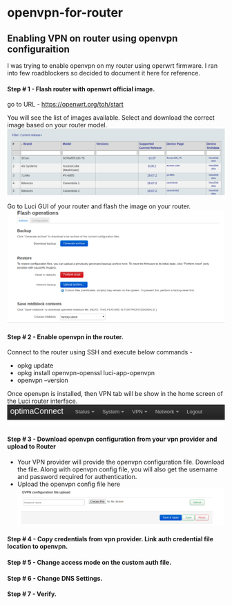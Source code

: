 # openvpn-for-router
## Enabling VPN on router using openvpn configuraition

I was trying to enable openvpn on my router using operwrt firmware. I ran into few roadblockers so decided to document it here for reference.

#### Step # 1 - Flash router with openwrt official image.

go to URL - https://openwrt.org/toh/start

You will see the list of images available. Select and download the correct image based on your router model.
![GitHub Logo](https://github.com/vikasmca05/openvpn-for-router/blob/master/Screenshot%20from%202020-04-20%2000-04-41.png)


Go to Luci GUI of your router and flash the image on your router.
![GitHub Logo](https://github.com/vikasmca05/openvpn-for-router/blob/master/FlashOperation.png)


#### Step # 2 - Enable openvpn in the router.
Connect to the router using SSH and execute below commands - 

* opkg update
* opkg install openvpn-openssl luci-app-openvpn
* openvpn –version

Once openvpn is installed, then VPN tab will be show in the home screen of the Luci router interface.
![GitHub Logo](https://github.com/vikasmca05/openvpn-for-router/blob/master/VPNOption.png)


#### Step # 3 - Download openvpn configuration from your vpn provider and upload to Router

 * Your VPN provider will provide the openvpn configuration file. Download the file. Along with openvpn config file, you will also get the username and password required for authentication.
 * Upload the openvpn config file here
![GitHub Logo](https://github.com/vikasmca05/openvpn-for-router/blob/master/UploadOpenVPNConfigFile.png)


#### Step # 4 - Copy credentials from vpn provider. Link auth credential file location to openvpn.


#### Step # 5 - Change access mode on the custom auth file.

#### Step # 6 - Change DNS Settings.

#### Step # 7 - Verify.
